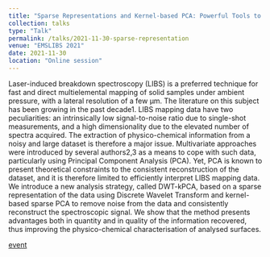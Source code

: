 ```yaml
---
title: "Sparse Representations and Kernel-based PCA: Powerful Tools to Extract Elemental Maps from Noisy Data Obtained in LIBS Mapping of Materials"
collection: talks
type: "Talk"
permalink: /talks/2021-11-30-sparse-representation
venue: "EMSLIBS 2021"
date: 2021-11-30
location: "Online session"
---
```


Laser-induced breakdown spectroscopy (LIBS) is a preferred technique for fast and direct multielemental mapping of solid samples under ambient pressure, with a lateral resolution of a few µm. The literature on this subject has been growing in the past decade1. LIBS mapping data have two peculiarities: an intrinsically low signal-to-noise ratio due to single-shot measurements, and a high dimensionality due to the elevated number of spectra acquired. The extraction of physico-chemical information from a noisy and large dataset is therefore a major issue. Multivariate approaches were introduced by several authors2,3 as a means to cope with such data, particularly using Principal Component Analysis (PCA). Yet, PCA is known to present theoretical constraints to the consistent reconstruction of the dataset, and it is therefore limited to efficiently interpret LIBS mapping data. We introduce a new analysis strategy, called DWT-kPCA, based on a sparse representation of the data using Discrete Wavelet Transform and kernel-based sparse PCA to remove noise from the data and consistently reconstruct the spectroscopic signal. We show that the method presents advantages both in quantity and in quality of the information recovered, thus improving the physico-chemical characterisation of analysed surfaces.


[event](https://emslibs2021spain.com/)

